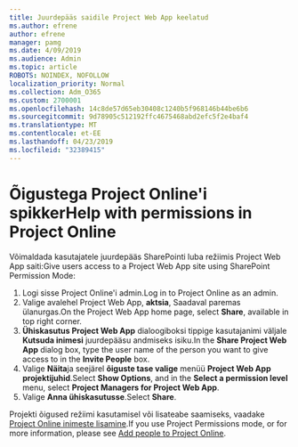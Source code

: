 ```yaml
---
title: Juurdepääs saidile Project Web App keelatud
ms.author: efrene
author: efrene
manager: pamg
ms.date: 4/09/2019
ms.audience: Admin
ms.topic: article
ROBOTS: NOINDEX, NOFOLLOW
localization_priority: Normal
ms.collection: Adm_O365
ms.custom: 2700001
ms.openlocfilehash: 14c8de57d65eb30408c1240b5f968146b44be6b6
ms.sourcegitcommit: 9d78905c512192ffc4675468abd2efc5f2e4baf4
ms.translationtype: MT
ms.contentlocale: et-EE
ms.lasthandoff: 04/23/2019
ms.locfileid: "32389415"
---
```

# <a name="help-with-permissions-in-project-online"></a><span data-ttu-id="dc69b-102">Õigustega Project Online'i spikker</span><span class="sxs-lookup"><span data-stu-id="dc69b-102">Help with permissions in Project Online</span></span>

<span data-ttu-id="dc69b-103">Võimaldada kasutajatele juurdepääs SharePointi luba režiimis Project Web App saiti:</span><span class="sxs-lookup"><span data-stu-id="dc69b-103">Give users access to a Project Web App site using SharePoint Permission Mode:</span></span>

1. <span data-ttu-id="dc69b-104">Logi sisse Project Online'i admin.</span><span class="sxs-lookup"><span data-stu-id="dc69b-104">Log in to Project Online as an admin.</span></span>
2. <span data-ttu-id="dc69b-105">Valige avalehel Project Web App, **aktsia**, Saadaval paremas ülanurgas.</span><span class="sxs-lookup"><span data-stu-id="dc69b-105">On the Project Web App home page, select **Share**, available in top right corner.</span></span>
3. <span data-ttu-id="dc69b-106">**Ühiskasutus Project Web App** dialoogiboksi tippige kasutajanimi väljale **Kutsuda inimesi** juurdepääsu andmiseks isiku.</span><span class="sxs-lookup"><span data-stu-id="dc69b-106">In the **Share Project Web App** dialog box, type the user name of the person you want to give access to in the **Invite People** box.</span></span>
4. <span data-ttu-id="dc69b-107">Valige **Näita**ja seejärel **õiguste tase valige** menüü **Project Web App projektijuhid**.</span><span class="sxs-lookup"><span data-stu-id="dc69b-107">Select **Show Options**, and in the **Select a permission level** menu, select **Project Managers for Project Web App**.</span></span>
5. <span data-ttu-id="dc69b-108">Valige **Anna ühiskasutusse**.</span><span class="sxs-lookup"><span data-stu-id="dc69b-108">Select **Share**.</span></span>

<span data-ttu-id="dc69b-109">Projekti õigused režiimi kasutamisel või lisateabe saamiseks, vaadake [Project Online inimeste lisamine](https://docs.microsoft.com/projectonline/step-2-add-people-to-project-online).</span><span class="sxs-lookup"><span data-stu-id="dc69b-109">If you use Project Permissions mode, or for more information, please see [Add people to Project Online](https://docs.microsoft.com/projectonline/step-2-add-people-to-project-online).</span></span>


  

